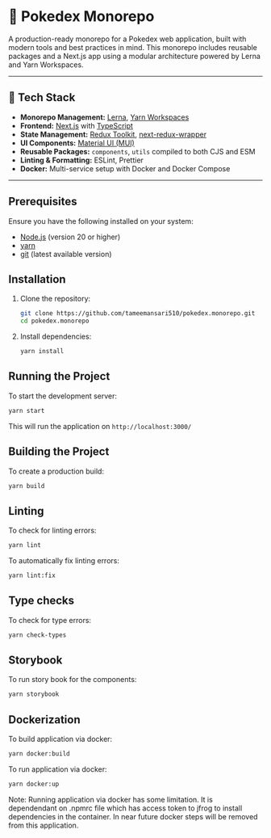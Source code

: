 # 🧩 Pokedex Monorepo

A production-ready monorepo for a Pokedex web application, built with modern tools and best practices in mind. This monorepo includes reusable packages and a Next.js app using a modular architecture powered by Lerna and Yarn Workspaces.

---

## 🧪 Tech Stack

- **Monorepo Management:** [Lerna](https://lerna.js.org/), [Yarn Workspaces](https://classic.yarnpkg.com/lang/en/docs/workspaces/)
- **Frontend:** [Next.js](https://nextjs.org/) with [TypeScript](https://www.typescriptlang.org/)
- **State Management:** [Redux Toolkit](https://redux-toolkit.js.org/), [next-redux-wrapper](https://github.com/kirill-konshin/next-redux-wrapper)
- **UI Components:** [Material UI (MUI)](https://mui.com/)
- **Reusable Packages:** `components`, `utils` compiled to both CJS and ESM
- **Linting & Formatting:** ESLint, Prettier
- **Docker:** Multi-service setup with Docker and Docker Compose

---

## Prerequisites

Ensure you have the following installed on your system:

- [Node.js](https://nodejs.org/) (version 20 or higher)
- [yarn](https://yarnpkg.com/)
- [git](https://git-scm.com/downloads) (latest available version)

## Installation

1. Clone the repository:
   ```sh
   git clone https://github.com/tameemansari510/pokedex.monorepo.git
   cd pokedex.monorepo
   ```
2. Install dependencies:
   ```sh
   yarn install
   ``` 
## Running the Project

To start the development server:

```sh
yarn start
```
This will run the application on `http://localhost:3000/`

## Building the Project

To create a production build:

```sh
yarn build
```


## Linting

To check for linting errors:

```sh
yarn lint
```

To automatically fix linting errors:

```sh
yarn lint:fix
```

## Type checks

To check for type errors:

```sh
yarn check-types
```

## Storybook

To run story book for the components:

```sh
yarn storybook
```

## Dockerization

To build application via docker:

```sh
yarn docker:build
```

To run application via docker:

```sh
yarn docker:up
```

Note: Running application via docker has some limitation. It is dependendant on .npmrc file which has access token to jfrog to install dependencies in the container. In near future docker steps will be removed from this application.
